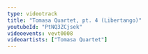 ```yaml
---
type: videotrack
title: "Tomasa Quartet, pt. 4 (Libertango)"
youtubeId: "PtNQ3ZCjsek"
videoevents: vevt0008
videoartists: ["Tomasa Quartet"]
---
```

